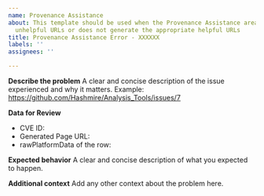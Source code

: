 ```yaml
---
name: Provenance Assistance
about: This template should be used when the Provenance Assistance area generates
  unhelpful URLs or does not generate the appropriate helpful URLs
title: Provenance Assistance Error - XXXXXX
labels: ''
assignees: ''

---
```


**Describe the problem**
A clear and concise description of the issue experienced and why it matters.
Example: https://github.com/Hashmire/Analysis_Tools/issues/7

**Data for Review**
- CVE ID:   
- Generated Page URL:  
- rawPlatformData of the row:    

**Expected behavior**
A clear and concise description of what you expected to happen.

**Additional context**
Add any other context about the problem here.
